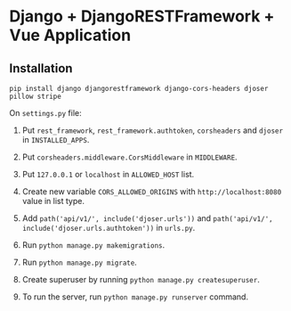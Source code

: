 # Django + DjangoRESTFramework + Vue Application

## Installation

`pip install django djangorestframework django-cors-headers djoser pillow stripe`

On `settings.py` file:

1. Put `rest_framework`, `rest_framework.authtoken`, `corsheaders` and `djoser` in `INSTALLED_APPS`.

2. Put `corsheaders.middleware.CorsMiddleware` in `MIDDLEWARE`.

3. Put `127.0.0.1` or `localhost` in `ALLOWED_HOST` list.

4. Create new variable `CORS_ALLOWED_ORIGINS` with `http://localhost:8080` value in list type.

5. Add `path('api/v1/', include('djoser.urls'))` and `path('api/v1/', include('djoser.urls.authtoken'))` in `urls.py`.

6. Run `python manage.py makemigrations`.

7. Run `python manage.py migrate`.

8. Create superuser by running `python manage.py createsuperuser`.

9. To run the server, run `python manage.py runserver` command.
